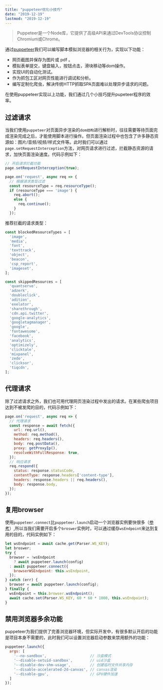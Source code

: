 ```yaml
---
title: "puppeteer优化小技巧"
date: "2019-12-19"
lastmod: "2019-12-19"
---
```


> Puppeteer是一个Node库，它提供了高级API来通过DevTools协议控制Chromium或Chrome。

通过[puppeteer](https://github.com/GoogleChrome/puppeteer/blob/master/docs/api.md)我们可以编写脚本模拟浏览器的相关行为，实现以下功能：

- 网页截图并保存为图片或 pdf 。
- 模拟表单提交，键盘输入，按钮点击，滑块移动等dom操作。
- 实现UI的自动化测试。
- 作为抓包工区对网页性能进行调试和分析。
- 编写定制化爬虫，解决传统HTTP抓取SPA页面难以处理异步请求的问题。

在使用puppeteer实现以上功能，我们通过几个小技巧提升pupeteer程序的效率。

## 过滤请求

当我们使用`puppeteer`对页面异步渲染的`dom结构`进行解析时，往往需要等待页面完成渲染完成之后，才能使用脚本进行操作。但页面渲染过程中也包含了许多静态资源如：图片/音频/视频/样式文件等。此时我们可以通过`page.setRequestInterception`方法，对网页请求进行过滤，拦截静态资源的请求，加快页面渲染速度。代码示例如下：

```js 
// 开启请求拦截功能
page.setRequestInterception(true);

page.on('request', async req => {
  // 根据请求类型过滤
  const resourceType = req.resourceType();
  if (resourceType === 'image') {
    req.abort();
    else {
      req.continue();
    }
  });
```

推荐拦截的请求类型：

```js 
const blockedResourceTypes = [
  'image',
  'media',
  'font',
  'texttrack',
  'object',
  'beacon',
  'csp_report',
  'imageset',
];

const skippedResources = [
  'quantserve',
  'adzerk',
  'doubleclick',
  'adition',
  'exelator',
  'sharethrough',
  'cdn.api.twitter',
  'google-analytics',
  'googletagmanager',
  'google',
  'fontawesome',
  'facebook',
  'analytics',
  'optimizely',
  'clicktale',
  'mixpanel',
  'zedo',
  'clicksor',
  'tiqcdn',
];
```

## 代理请求

除了过滤请求之外，我们也可用代理网页渲染过程中发出的请求。在某些爬虫项目达到不被发爬的目的，代码示例如下：

```js 
page.on('request', async req => {
  // 代理请求
  const response = await fetch({
    url: req.url(),
    method: req.method(),
    headers: req.headers(),
    body: req.postData(),
    proxy: getProxyIp(),
    resolveWithFullResponse: true,
  });
  // 响应请求
  req.respond({
    status: response.statusCode,
    contentType: response.headers['content-type'],
    headers: response.headers || req.headers(),
    body: response.body,
  });
});
```

## 复用browser

使用`puppeteer.connect`比`puppeteer.launch`启动一个浏览器实例要快很多（[参考](https://stackoverflow.com/questions/52431775/whats-the-performance-difference-of-puppeteer-launch-versus-puppeteer-connect)）,所以当我们需要开启多个`broswer`实例时，可以通过缓存`wsEndpoint`来达到复用的目的，代码实例如下：

```js 
let wsEndpoint = await cache.get(Parser.WS_KEY);
let broswer;
try {
  browser = !wsEndpoint
    ? await puppeteer.launch(config)
  : await puppeteer.connect({
    browserWSEndpoint: this.wsEndpoint,
  });
} catch (err) {
  browser = await puppeteer.launch(config);
} finally {
  wsEndpoint = this.browser.wsEndpoint();
  await cache.set(Parser.WS_KEY, 60 * 60 * 1000, this.wsEndpoint);
}
```

## 禁用浏览器多余功能

puppeteer为我们提供了完善浏览器环境，但实际开发中，有很多默认开启的功能是项目本身不需要的，此时我们可以设置浏览器启动参数来禁用额外的功能：

```js 
puppeteer.launch({
  args: [
    '--no-sandbox',                    // 沙盒模式
    '--disable-setuid-sandbox',        // uid沙盒
    '--disable-dev-shm-usage',         // 创建临时文件共享内存
    '--disable-accelerated-2d-canvas', // canvas渲染
    '--disable-gpu',                   // GPU硬件加速
  ]
});
```

